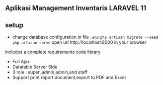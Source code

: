 ## Aplikasi Management Inventaris LARAVEL 11

## setup 
- change database configuration in file `.env`
``
php artisan migrate --seed 
php artisan serve
``
open url http://localhost:8000 in your browser 

includes a complete requirements code library


- Full Ajax
- Datatable Server Side
- 3 role : super_admin,admin,and staff
- Support print report document,export to PDF and Excel
